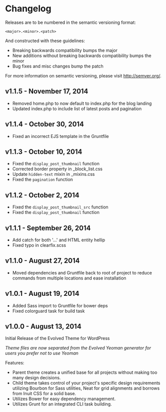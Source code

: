 # Changelog

Releases are to be numbered in the semantic versioning format:

`<major>.<minor>.<patch>`

And constructed with these guidelines:

* Breaking backwards compatibility bumps the major
* New additions without breaking backwards compatibility bumps the minor
* Bug fixes and misc changes bump the patch

For more information on semantic versioning, please visit http://semver.org/.

## v1.1.5 - November 17, 2014
* Removed home.php to now default to index.php for the blog landing
* Updated index.php to include list of latest posts and pagination

## v1.1.4 - October 30, 2014
* Fixed an incorrect EJS template in the Gruntfile

## v1.1.3 - October 10, 2014
* Fixed the `display_post_thumbnail` function
* Corrected border property in \_block\_list.css
* Update `hidden-text` mixin in \_mixins.css
* Fixed the `pagination` function

## v1.1.2 - October 2, 2014

* Fixed the `display_post_thumbnail_src` function
* Fixed the `display_post_thumbnail` function

## v1.1.1 - September 26, 2014

* Add catch for both '...' and HTML entity hellip
* Fixed typo in clearfix.scss

## v1.1.0 - August 27, 2014

* Moved dependencies and Gruntfile back to root of project to reduce commands from multiple locations and ease installation

## v1.0.1 - August 19, 2014

* Added Sass import to Gruntfile for bower deps
* Fixed colorguard task for build task

## v1.0.0 - August 13, 2014

Initial Release of the Evolved Theme for WordPress

*Theme files are now separated from the Evolved Yeoman generator for users you prefer not to use Yeoman*

Features:

* Parent theme creates a unified base for all projects without making too many design decisions.
* Child theme takes control of your project's specific design requirements utilizing Bourbon for Sass utilities, Neat for grid alignments and borrows from Inuit CSS for a solid base.
* Utilizes Bower for easy dependency management.
* Utilizes Grunt for an integrated CLI task building.

